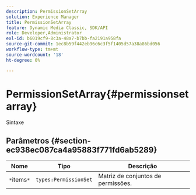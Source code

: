```yaml
---
description: PermissionSetArray
solution: Experience Manager
title: PermissionSetArray
feature: Dynamic Media Classic, SDK/API
role: Developer,Administrator
exl-id: b6019cf9-8c3a-48a7-b7bb-fa2191a958fa
source-git-commit: 1ec8b59f442eb96c6c3f5f1405d57a38a86bd056
workflow-type: tm+mt
source-wordcount: '18'
ht-degree: 0%

---
```


# PermissionSetArray{#permissionsetarray}

Sintaxe

## Parâmetros {#section-ec938ec087ca4a95883f771fd6ab5289}

| Nome | Tipo | Descrição |
|---|---|---|
| `*`items`*` | `types:PermissionSet` | Matriz de conjuntos de permissões. |
